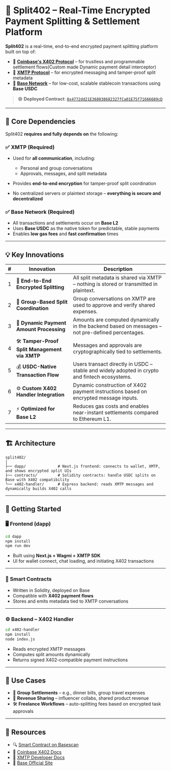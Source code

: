 # 💸 Split402 – Real-Time Encrypted Payment Splitting & Settlement Platform

**Split402** is a real-time, end-to-end encrypted payment splitting platform built on top of:

* 🔗 **[Coinbase's X402 Protocol](https://docs.cloud.coinbase.com/x402/)** – for trustless and programmable settlement flows(Custom made Dynamic payment detail interceptor)
* 🔐 **[XMTP Protocol](https://xmtp.org)** – for encrypted messaging and tamper-proof split metadata
* 🧊 **[Base Network](https://base.org)** – for low-cost, scalable stablecoin transactions using **Base USDC**

> 🟢 **Deployed Contract**: [`0x4772dd21E368038682327fCa01E75f71666689cD`](https://basescan.org/address/0x4772dd21E368038682327fCa01E75f71666689cD)

---

## 🧩 Core Dependencies

Split402 **requires and fully depends on** the following:

### ✅ XMTP (Required)

* Used for **all communication**, including:

  * Personal and group conversations
  * Approvals, messages, and split metadata
* Provides **end-to-end encryption** for tamper-proof split coordination
* No centralized servers or plaintext storage – **everything is secure and decentralized**

### ✅ Base Network (Required)

* All transactions and settlements occur on **Base L2**
* Uses **Base USDC** as the native token for predictable, stable payments
* Enables **low gas fees** and **fast confirmation** times

---

## 💡 Key Innovations

| # | Innovation                                     | Description                                                                                      |
| - | ---------------------------------------------- | ------------------------------------------------------------------------------------------------ |
| 1 | 🔐 **End-to-End Encrypted Splitting**          | All split metadata is shared via XMTP – nothing is stored or transmitted in plaintext.           |
| 2 | 💬 **Group-Based Split Coordination**          | Group conversations on XMTP are used to approve and verify shared expenses.                      |
| 3 | 🧮 **Dynamic Payment Amount Processing**       | Amounts are computed dynamically in the backend based on messages – not pre-defined percentages. |
| 4 | 🛠️ **Tamper-Proof Split Management via XMTP** | Messages and approvals are cryptographically tied to settlements.                                |
| 5 | 💰 **USDC-Native Transaction Flow**            | Users transact directly in USDC – stable and widely adopted in crypto and fintech ecosystems.    |
| 6 | ⚙️ **Custom X402 Handler Integration**         | Dynamic construction of X402 payment instructions based on encrypted message inputs.             |
| 7 | ⚡ **Optimized for Base L2**                    | Reduces gas costs and enables near-instant settlements compared to Ethereum L1.                  |

---

## 🏗️ Architecture

```
split402/
│
├── dapp/              # Next.js frontend: connects to wallet, XMTP, and shows encrypted split UIs
├── contracts/         # Solidity contracts: handle USDC splits on Base with X402 compatibility
└── x402-handler/      # Express backend: reads XMTP messages and dynamically builds X402 calls
```

---

## 🧪 Getting Started

### 🖥️ Frontend (dapp)

```bash
cd dapp
npm install
npm run dev
```

* Built using **Next.js + Wagmi + XMTP SDK**
* UI for wallet connect, chat loading, and initiating X402 transactions

---

### 🧾 Smart Contracts

* Written in Solidity, deployed on Base
* Compatible with **X402 payment flows**
* Stores and emits metadata tied to XMTP conversations

---

### ⚙️ Backend – X402 Handler

```bash
cd x402-handler
npm install
node index.js
```

* Reads encrypted XMTP messages
* Computes split amounts dynamically
* Returns signed X402-compatible payment instructions

---

## 🧠 Use Cases

* 👥 **Group Settlements** – e.g., dinner bills, group travel expenses
* 💼 **Revenue Sharing** – influencer collabs, shared product revenue
* 🛠️ **Freelance Workflows** – auto-splitting fees based on encrypted task approvals

---

## 🔗 Resources

* 🔍 [Smart Contract on Basescan](https://basescan.org/address/0x4772dd21E368038682327fCa01E75f71666689cD)
* 📄 [Coinbase X402 Docs](https://docs.cloud.coinbase.com/x402/)
* 📘 [XMTP Developer Docs](https://xmtp.org/docs/)
* 🧊 [Base Official Site](https://base.org)


